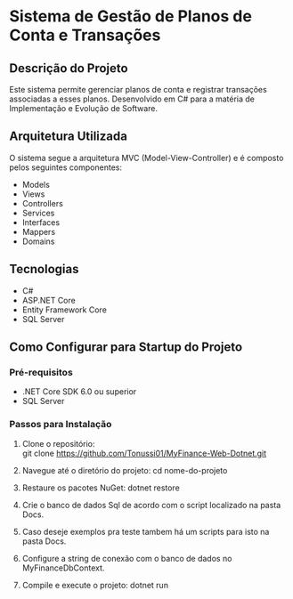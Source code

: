 # Sistema de Gestão de Planos de Conta e Transações

## Descrição do Projeto
Este sistema permite gerenciar planos de conta e registrar transações associadas a esses planos. Desenvolvido em C# para a matéria de Implementação e Evolução de Software.

## Arquitetura Utilizada
O sistema segue a arquitetura MVC (Model-View-Controller) e é composto pelos seguintes componentes:

 - Models
 - Views
 - Controllers
 - Services
 - Interfaces
 - Mappers
 - Domains

## Tecnologias
- C#
- ASP.NET Core
- Entity Framework Core
- SQL Server

## Como Configurar para Startup do Projeto

### Pré-requisitos
- .NET Core SDK 6.0 ou superior
- SQL Server

### Passos para Instalação

1. Clone o repositório:   
	git clone https://github.com/Tonussi01/MyFinance-Web-Dotnet.git
   
2. Navegue até o diretório do projeto:
	cd nome-do-projeto

3. Restaure os pacotes NuGet:
	dotnet restore
	
4. Crie o banco de dados Sql de acordo com o script localizado na pasta Docs.

5. Caso deseje exemplos pra teste tambem há um scripts para isto na pasta Docs.
	
6. Configure a string de conexão com o banco de dados no MyFinanceDbContext.

7. Compile e execute o projeto: 
	dotnet run

	
